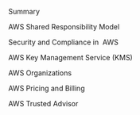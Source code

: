 Summary

AWS Shared Responsibility Model

Security and Compliance in  AWS

AWS Key Management Service (KMS)

AWS Organizations

AWS Pricing and Billing

AWS Trusted Advisor
